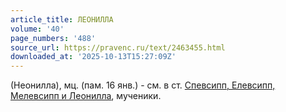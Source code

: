 ```yaml
---
article_title: ЛЕОНИЛЛА
volume: '40'
page_numbers: '488'
source_url: https://pravenc.ru/text/2463455.html
downloaded_at: '2025-10-13T15:27:09Z'
---
```


(Неонилла), мц. (пам. 16 янв.) - см. в ст. [Спевсипп, Елевсипп, Мелевсипп и Леонилла](<https://pravenc.ru/text/Спевсипп  Елевсипп  Мелевсипп и Леонилла.html>), мученики.

